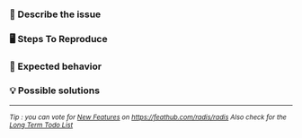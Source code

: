 <!--- Provide a general summary of the issue in the Title above -->

### 🐛 Describe the issue
<!--- A clear and concise description of the issue (current, unexpected behavior) -->

### 🖥 Steps To Reproduce
<!--- Steps or code snippet to reproduce the behavior.-->
<!--- Best : use test files so that everyone can run your example : https://radis.readthedocs.io/en/latest/dev/developer.html#test-files -->

### 🎯 Expected behavior
<!--- A clear and concise description of what you expected to happen. -->

### 💡 Possible solutions
<!--- Not obligatory, but suggest an idea for implementing addition or change -->







---
<sub>*Tip : you can vote for [New Features](https://github.com/radis/radis/issues/79) on https://feathub.com/radis/radis*
*Also check for the [Long Term Todo List](https://github.com/radis/radis/issues/53)*
</sub>


